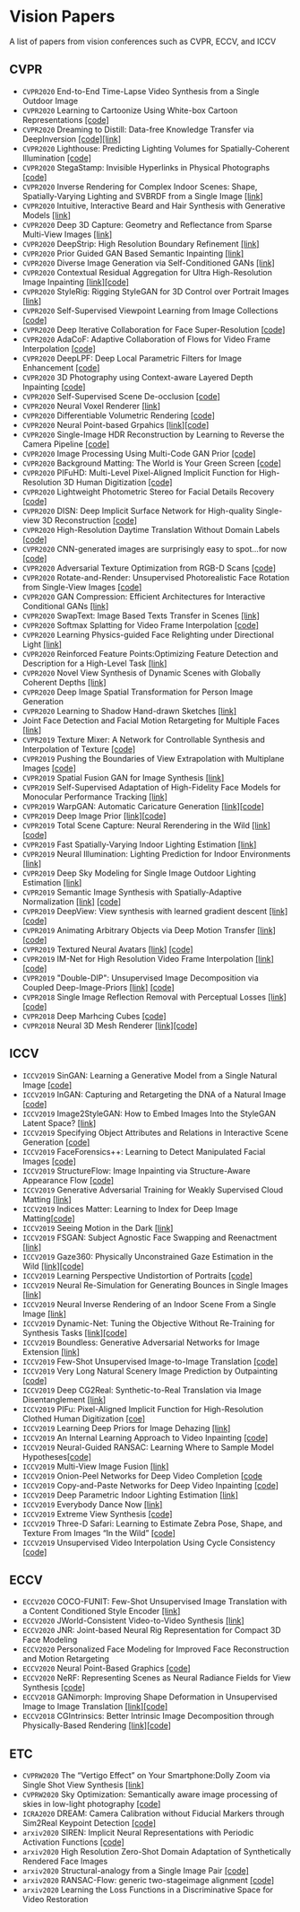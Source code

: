 # Vision Papers
A list of papers from vision conferences such as CVPR, ECCV, and ICCV

## CVPR
<!-- * `CVPR2020` [[link]]
* `CVPR2020` [[link]] -->
* `CVPR2020` End-to-End Time-Lapse Video Synthesis from a Single Outdoor Image
* `CVPR2020` Learning to Cartoonize Using White-box Cartoon Representations [[code]](https://github.com/SystemErrorWang/White-box-Cartoonization)
* `CVPR2020` Dreaming to Distill: Data-free Knowledge Transfer via DeepInversion [[code]](https://github.com/NVlabs/DeepInversion)[[link]](https://openaccess.thecvf.com/content_CVPR_2020/papers/Yin_Dreaming_to_Distill_Data-Free_Knowledge_Transfer_via_DeepInversion_CVPR_2020_paper.pdf)
* `CVPR2020` Lighthouse: Predicting Lighting Volumes for Spatially-Coherent Illumination [[code]](https://github.com/pratulsrinivasan/lighthouse)
* `CVPR2020` StegaStamp: Invisible Hyperlinks in Physical Photographs [[code]](https://github.com/tancik/StegaStamp)
* `CVPR2020` Inverse Rendering for Complex Indoor Scenes: Shape, Spatially-Varying Lighting and SVBRDF from a Single Image [[link]](http://openaccess.thecvf.com/content_CVPR_2020/papers/Li_Inverse_Rendering_for_Complex_Indoor_Scenes_Shape_Spatially-Varying_Lighting_and_CVPR_2020_paper.pdf)
* `CVPR2020` Intuitive, Interactive Beard and Hair Synthesis with Generative Models [[link]](https://junxnui.github.io/)
* `CVPR2020` Deep 3D Capture: Geometry and Reflectance from Sparse Multi-View Images [[link]](http://cseweb.ucsd.edu/~ravir/saibi_cvpr20.pdf)
* `CVPR2020` DeepStrip: High Resolution Boundary Refinement [[link]](http://openaccess.thecvf.com/content_CVPR_2020/papers/Zhou_Deepstrip_High-Resolution_Boundary_Refinement_CVPR_2020_paper.pdf)
* `CVPR2020` Prior Guided GAN Based Semantic Inpainting [[link]](http://openaccess.thecvf.com/content_CVPR_2020/papers/Lahiri_Prior_Guided_GAN_Based_Semantic_Inpainting_CVPR_2020_paper.pdf)
* `CVPR2020` Diverse Image Generation via Self-Conditioned GANs [[link]](http://selfcondgan.csail.mit.edu/)
* `CVPR2020` Contextual Residual Aggregation for Ultra High-Resolution Image Inpainting [[link]](https://128.84.21.199/abs/2005.09704)[[code]](https://github.com/Atlas200dk/sample-imageinpainting-HiFill)
* `CVPR2020` StyleRig: Rigging StyleGAN for 3D Control over Portrait Images [[link]](https://gvv.mpi-inf.mpg.de/projects/StyleRig/)
* `CVPR2020` Self-Supervised Viewpoint Learning from Image Collections [[code]](https://github.com/NVlabs/SSV)
* `CVPR2020` Deep Iterative Collaboration for Face Super-Resolution [[code]](https://github.com/Maclory/Deep-Iterative-Collaboration)
* `CVPR2020` AdaCoF: Adaptive Collaboration of Flows for Video Frame Interpolation [[code]](https://github.com/HyeongminLEE/AdaCoF-pytorch)
* `CVPR2020` DeepLPF: Deep Local Parametric Filters for Image Enhancement [[code]](https://github.com/sjmoran/deep_local_parametric_filters)
* `CVPR2020` 3D Photography using Context-aware Layered Depth Inpainting [[code]](https://github.com/vt-vl-lab/3d-photo-inpainting)
* `CVPR2020` Self-Supervised Scene De-occlusion [[code]](https://github.com/XiaohangZhan/deocclusion/)
* `CVPR2020` Neural Voxel Renderer [[link]](http://www.krematas.com/nvr/index.html)
* `CVPR2020` Differentiable Volumetric Rendering [[code]](https://github.com/autonomousvision/differentiable_volumetric_rendering)
* `CVPR2020` Neural Point-based Grpahics [[link]](https://saic-violet.github.io/npbg/)[[code]](https://github.com/alievk/npbg)
* `CVPR2020` Single-Image HDR Reconstruction by Learning to Reverse the Camera Pipeline [[code]](https://github.com/alex04072000/SingleHDR)
* `CVPR2020` Image Processing Using Multi-Code GAN Prior [[code]](https://github.com/genforce/mganprior) 
* `CVPR2020` Background Matting: The World is Your Green Screen [[code]](https://github.com/senguptaumd/Background-Matting)
* `CVPR2020` PIFuHD: Multi-Level Pixel-Aligned Implicit Function for High-Resolution 3D Human Digitization [[code]](https://github.com/shunsukesaito/PIFuHD)
* `CVPR2020` Lightweight Photometric Stereo for Facial Details Recovery [[code]](https://github.com/Juyong/FacePSNet)
* `CVPR2020` DISN: Deep Implicit Surface Network for High-quality Single-view 3D Reconstruction [[code]](https://github.com/laughtervv/DISN)
* `CVPR2020` High-Resolution Daytime Translation Without Domain Labels [[code]](https://github.com/saic-mdal/HiDT)
* `CVPR2020` CNN-generated images are surprisingly easy to spot...for now  [[code]](https://github.com/PeterWang512/CNNDetection)
* `CVPR2020` Adversarial Texture Optimization from RGB-D Scans [[code]](https://github.com/hjwdzh/AdversarialTexture)
* `CVPR2020` Rotate-and-Render: Unsupervised Photorealistic Face Rotation from Single-View Images [[code]](https://github.com/Hangz-nju-cuhk/Rotate-and-Render)
* `CVPR2020` GAN Compression: Efficient Architectures for Interactive Conditional GANs [[link]](https://github.com/mit-han-lab/gan-compression)
* `CVPR2020` SwapText: Image Based Texts Transfer in Scenes [[link]](https://arxiv.org/pdf/2003.08152.pdf)
* `CVPR2020` Softmax Splatting for Video Frame Interpolation [[code]](https://github.com/sniklaus/softmax-splatting)
* `CVPR2020` Learning Physics-guided Face Relighting under Directional Light [[link]](http://ps.is.tue.mpg.de/research_projects/face-relighting)
* `CVPR2020` Reinforced Feature Points:Optimizing Feature Detection and Description for a High-Level Task [[link]](https://arxiv.org/pdf/1912.00623.pdf)
* `CVPR2020` Novel View Synthesis of Dynamic Scenes with Globally Coherent Depths [[link]](https://www-users.cs.umn.edu/~jsyoon/dynamic_synth/)
* `CVPR2020` Deep Image Spatial Transformation for Person Image Generation
* `CVPR2020` Learning to Shadow Hand-drawn Sketches [[link]](https://cal.cs.umbc.edu/Papers/Zheng-2020-Shade/)
* Joint Face Detection and Facial Motion Retargeting for Multiple Faces  [[link]](https://homes.cs.washington.edu/~bindita/multifaceretargeting.html)
* `CVPR2019` Texture Mixer: A Network for Controllable Synthesis and Interpolation of Texture [[code]](https://github.com/ningyu1991/TextureMixer)
* `CVPR2019` Pushing the Boundaries of View Extrapolation with Multiplane Images [[code]](https://github.com/google-research/google-research/tree/master/mpi_extrapolation)
* `CVPR2019` Spatial Fusion GAN for Image Synthesis [[link]](http://openaccess.thecvf.com/content_CVPR_2019/papers/Zhan_Spatial_Fusion_GAN_for_Image_Synthesis_CVPR_2019_paper.pdf)
* `CVPR2019` Self-Supervised Adaptation of High-Fidelity Face Models for Monocular Performance Tracking [[link]](https://www-users.cs.umn.edu/~jsyoon/3dface/)
* `CVPR2019` WarpGAN: Automatic Caricature Generation [[link]](http://openaccess.thecvf.com/content_CVPR_2019/papers/Shi_WarpGAN_Automatic_Caricature_Generation_CVPR_2019_paper.pdf)[[code]](https://github.com/seasonSH/WarpGAN)
* `CVPR2019` Deep Image Prior [[link]](https://dmitryulyanov.github.io/deep_image_prior)[[code]](https://github.com/DmitryUlyanov/deep-image-prior)
* `CVPR2019` Total Scene Capture: Neural Rerendering in the Wild [[link]](https://moustafameshry.github.io/neural_rerendering_in_the_wild/) [[code]](https://github.com/google/neural_rerendering_in_the_wild)
* `CVPR2019` Fast Spatially-Varying Indoor Lighting Estimation [[link]](https://lvsn.github.io/fastindoorlight/)
* `CVPR2019` Neural Illumination: Lighting Prediction for Indoor Environments [[link]](https://illumination.cs.princeton.edu/)
* `CVPR2019` Deep Sky Modeling for Single Image Outdoor Lighting Estimation [[link]](https://lvsn.github.io/deepskymodel/)
* `CVPR2019` Semantic Image Synthesis with Spatially-Adaptive Normalization [[link]](https://nvlabs.github.io/SPADE/) [[code]](https://github.com/NVlabs/SPADE)
* `CVPR2019` DeepView: View synthesis with learned gradient descent [[link]](https://augmentedperception.github.io/deepview/) [[code]]()
* `CVPR2019` Animating Arbitrary Objects  via Deep Motion Transfer [[link]](http://www.stulyakov.com/papers/monkey-net.html) [[code]](https://github.com/AliaksandrSiarohin/monkey-net)
* `CVPR2019` Textured Neural Avatars [[link]](https://saic-violet.github.io/texturedavatar/) [[code]]()
* `CVPR2019` IM-Net for High Resolution Video Frame Interpolation [[link]](http://openaccess.thecvf.com/content_CVPR_2019/papers/Peleg_IM-Net_for_High_Resolution_Video_Frame_Interpolation_CVPR_2019_paper.pdf) [[code]]()
* `CVPR2019` "Double-DIP": Unsupervised Image Decomposition via Coupled Deep-Image-Priors [[link]](http://www.wisdom.weizmann.ac.il/~vision/DoubleDIP/) [[code]](https://github.com/yossigandelsman/DoubleDIP)
* `CVPR2018` Single Image Reflection Removal with Perceptual Losses [[link]](https://people.eecs.berkeley.edu/~cecilia77/project-pages/reflection.html) [[code]](https://github.com/ceciliavision/perceptual-reflection-removal)
* `CVPR2018` Deep Marhcing Cubes [[code]](https://github.com/yiyiliao/deep_marching_cubes)
* `CVPR2018` Neural 3D Mesh Renderer [[link]](http://hiroharu-kato.com/projects_en/neural_renderer.html)[[code]](https://github.com/hiroharu-kato/neural_renderer)
<!-- * `CVPR2016` Spatiotemporal Bundle Adjustment -->
<!-- * `CVPR2015` Finding Distractors In Images [[link]](http://openaccess.thecvf.com/content_cvpr_2015/papers/Fried_Finding_Distractors_In_2015_CVPR_paper.pdf) -->

## ICCV 
* `ICCV2019` SinGAN: Learning a Generative Model from a Single Natural Image [[code]](https://github.com/tamarott/SinGAN)
* `ICCV2019` InGAN: Capturing and Retargeting the DNA of a Natural Image [[code]](https://github.com/assafshocher/InGAN)
* `ICCV2019` Image2StyleGAN: How to Embed Images Into the StyleGAN Latent Space? [[link]](https://openaccess.thecvf.com/content_ICCV_2019/papers/Abdal_Image2StyleGAN_How_to_Embed_Images_Into_the_StyleGAN_Latent_Space_ICCV_2019_paper.pdf)
* `ICCV2019` Specifying Object Attributes and Relations in Interactive Scene Generation [[code]](https://github.com/ashual/scene_generation)
* `ICCV2019` FaceForensics++: Learning to Detect Manipulated Facial Images [[code]](https://github.com/ondyari/FaceForensics)
* `ICCV2019` StructureFlow: Image Inpainting via Structure-Aware Appearance Flow [[code]](https://github.com/RenYurui/StructureFlow)
* `ICCV2019` Generative Adversarial Training for Weakly Supervised Cloud Matting [[link]](http://openaccess.thecvf.com/content_ICCV_2019/papers/Zou_Generative_Adversarial_Training_for_Weakly_Supervised_Cloud_Matting_ICCV_2019_paper.pdf)
* `ICCV2019` Indices Matter: Learning to Index for Deep Image Matting[[code]](https://github.com/poppinace/indexnet_matting)
* `ICCV2019` Seeing Motion in the Dark [[link]](https://github.com/cchen156/Seeing-Motion-in-the-Dark)
* `ICCV2019` FSGAN: Subject Agnostic Face Swapping and Reenactment [[link]](https://arxiv.org/pdf/1908.05932v1.pdf)
* `ICCV2019` Gaze360: Physically Unconstrained Gaze Estimation in the Wild [[link]](http://gaze360.csail.mit.edu/)[[code]](https://github.com/erkil1452/gaze360)
* `ICCV2019` Learning Perspective Undistortion of Portraits [[code]](https://github.com/bearjoy730/Learning-Perspective-Undistortion-of-Portraits)
* `ICCV2019` Neural Re-Simulation for Generating Bounces in Single Images [[link]](http://geometry.cs.ucl.ac.uk/projects/2019/bounce-neural-resim/)
* `ICCV2019` Neural Inverse Rendering of an Indoor Scene From a Single Image [[link]](https://senguptaumd.github.io/Neural-Inverse-Rendering/)
* `ICCV2019` Dynamic-Net: Tuning the Objective Without Re-Training for Synthesis Tasks [[link]](https://cgm.technion.ac.il/Computer-Graphics-Multimedia/Software/DynamicNet/)[[code]](https://github.com/AlonShoshan10/dynamic_net)
* `ICCV2019` Boundless: Generative Adversarial Networks for Image Extension [[link]](https://sites.google.com/view/boundless-iccv/home)
* `ICCV2019` Few-Shot Unsupervised Image-to-Image Translation [[code]](https://github.com/NVlabs/FUNIT)
* `ICCV2019` Very Long Natural Scenery Image Prediction by Outpainting [[code]](https://github.com/z-x-yang/NS-Outpainting)
* `ICCV2019` Deep CG2Real: Synthetic-to-Real Translation via Image Disentanglement [[link]](https://arxiv.org/abs/2003.12649)
* `ICCV2019` PIFu: Pixel-Aligned Implicit Function for High-Resolution Clothed Human Digitization [[coe]](https://github.com/shunsukesaito/PIFu)
* `ICCV2019` Learning Deep Priors for Image Dehazing [[link]](https://openaccess.thecvf.com/content_ICCV_2019/papers/Liu_Learning_Deep_Priors_for_Image_Dehazing_ICCV_2019_paper.pdf)
* `ICCV2019` An Internal Learning Approach to Video Inpainting [[code]](https://github.com/Haotianz94/IL_video_inpainting)
* `ICCV2019` Neural-Guided RANSAC: Learning Where to Sample Model Hypotheses[[code]](https://github.com/vislearn/ngransac)
* `ICCV2019` Multi-View Image Fusion [[link]](https://openaccess.thecvf.com/content_ICCV_2019/papers/Trinidad_Multi-View_Image_Fusion_ICCV_2019_paper.pdf)
* `ICCV2019` Onion-Peel Networks for Deep Video Completion [[code](https://github.com/seoungwugoh/opn-demo)
* `ICCV2019` Copy-and-Paste Networks for Deep Video Inpainting [[code]](https://github.com/shleecs/Copy-and-Paste-Networks-for-Deep-Video-Inpainting)
* `ICCV2019` Deep Parametric Indoor Lighting Estimation [[link]](https://lvsn.github.io/deepparametric/)
* `ICCV2019` Everybody Dance Now [[link]](https://carolineec.github.io/everybody_dance_now/)
* `ICCV2019` Extreme View Synthesis [[code]](https://github.com/NVlabs/extreme-view-synth)
* `ICCV2019` Three-D Safari: Learning to Estimate Zebra Pose, Shape, and Texture From Images “In the Wild” [[code]](https://github.com/silviazuffi/smalst)
* `ICCV2019` Unsupervised Video Interpolation Using Cycle Consistency [[code]](https://nv-adlr.github.io/publication/2019-UnsupervisedVideoInterpolation)

<!-- * `ICCV2019` Pixel2Mesh++: Multi-View 3D Mesh Generation via Deformation [[link]]()
* `ICCV2019` Interactive Sketch & Fill: Multiclass Sketch-to-Image Translation	[[link]]()
* `ICCV2019` Image Aesthetic Assessment Based on Pairwise Comparison A Unified Approach to Score Regression, Binary Classification, and Personalization [[link]]()
* `ICCV2019` Exploring Randomly Wired Neural Networks for Image Recognition[[link]]()
* `ICCV2019` Searching for MobileNetV3 [[link]]()
* `ICCV2019` Deep Non-Rigid Structure From Motion	[[link]]()
* `ICCV2019` SC-FEGAN: Face Editing Generative Adversarial Network With User’s Sketch and Color	[[link]]()
* `ICCV2019` MultiSeg: Semantically Meaningful, Scale-Diverse Segmentations from Minimal User Input [[link]]()
* `ICCV2019` Learning to Reconstruct 3D Human Pose and Shape via Model-Fitting in the Loop [[link]]()
* `ICCV2019` Learning to Jointly Generate and Separate Reflections [[link]]()
* `ICCV2019` Mask-ShadowGAN: Learning to Remove Shadows From Unpaired Data [[link]]()
* `ICCV2019` Image Generation From Small Datasets via Batch Statistics Adaptation [[link]]()
* `ICCV2019` Unsupervised Robust Disentangling of Latent Characteristics for Image Synthesis [[link]]()
* `ICCV2019` Lifelong GAN: Continual Learning for Conditional Image Generation [[link]]()
* `ICCV2019` Toward Real-World Single Image Super-Resolution: A New Benchmark and a New Model [[link]]()
* `ICCV2019` RankSRGAN: Generative Adversarial Networks With Ranker for Image Super-Resolution [[link]]()
* `ICCV2019` Progressive Fusion Video Super-Resolution Network via Exploiting Non-Local Spatio-Temporal Correlations [[link]]()
* `ICCV2019` Deep SR-ITM: Joint Learning of Super-Resolution and Inverse Tone-Mapping for 4K UHD HDR Applications [[link]]()
* `ICCV2019` Real Image Denoising With Feature Attention [[link]]()
* `ICCV2019` Toward Real-World Single Image Super-Resolution: A New Benchmark and a New Model[[link]]()
* `ICCV2019` Wavelet Domain Style Transfer for an Effective Perception-Distortion Tradeoff in Single Image Super-Resolution[[link]]()
* `ICCV2019` Deep SR-ITM: Joint Learning of Super-Resolution and Inverse Tone-Mapping for 4K UHD HDR Applications [[link]]()
* `ICCV2019` DSIC: Deep Stereo Image Compression [[link]]()
* `ICCV2019` Seeing Motion in the Dark[[link]]()
* `ICCV2019` Coherent Semantic Attention for Image Inpainting [[link]]()
* `ICCV2019` Monocular Neural Image Based Rendering With Continuous View Control[[link]]()
* `ICCV2019` Compositional Video Prediction [[link]]()
* `ICCV2019` Diverse Image Synthesis From Semantic Layouts via Conditional IMLE[[link]]()
* `ICCV2019` Monocular Neural Image Based Rendering With Continuous View Control[[link]]()
* `ICCV2019` A Dataset of Multi-Illumination Images in the Wild[[link]]()
* `ICCV2019` Program-Guided Image Manipulators [[link]]()
* `ICCV2019` Unsupervised 3D Reconstruction Networks [[link]]()
* `ICCV2019` Online Unsupervised Learning of the 3D Kinematic Structure of Arbitrary Rigid Bodies [[link]]()
* `ICCV2019` AutoGAN: Neural Architecture Search for Generative Adversarial Networks[[link]]()
* `ICCV2019` Context-Aware Image Matting for Simultaneous Foreground and Alpha Estimation[[link]]()
* `ICCV2019` Deep Restoration of Vintage Photographs From Scanned Halftone Prints [[link]]()
* `ICCV2019` Convolutional Sequence Generation for Skeleton-Based Action Synthesis [[link]]()
* `ICCV2019` Content and Style Disentanglement for Artistic Style Transfer [[link]]()
* `ICCV2019` HoloGAN: Unsupervised Learning of 3D Representations From Natural Images [[link]]()
* `ICCV2019` View-LSTM: Novel-View Video Synthesis Through View Decomposition [[link]]()
* `ICCV2019` AdaptIS: Adaptive Instance Selection Network [[link]]()
* `ICCV2019` Deep Single-Image Portrait Relighting [[link]]()
* `ICCV2019` Structured Prediction Helps 3D Human Motion Modelling [[link]]()
* `ICCV2019` Predicting 3D Human Dynamics From Video [[link]]()
* `ICCV2019` Progressive Reconstruction of Visual Structure for Image Inpainting [[link]]()
* `ICCV2019` A Closed-Form Solution to Universal Style Transfer [[link]]()
* `ICCV2019` Multimodal Style Transfer via Graph Cuts [[link]]()
* `ICCV2019` Liquid Warping GAN: A Unified Framework for Human Motion Imitation, Appearance Transfer and Novel View Synthesis [[link]]()
* `ICCV2019` Fast Video Object Segmentation via Dynamic Targeting Network [[link]]()
* `ICCV2019` GAN-Based Projector for Faster Recovery With Convergence Guarantees in Linear Inverse Problems [[link]]()
* `ICCV2019` Multi-Garment Net: Learning to Dress 3D People From Images [[link]]()
* `ICCV2019` Object-Driven Multi-Layer Scene Decomposition From a Single Image [[link]]()
* `ICCV2019` Delving Deep Into Hybrid Annotations for 3D Human Recovery in the Wild [[link]]()
* `ICCV2019` Human Mesh Recovery From Monocular Images via a Skeleton-Disentangled Representation [[link]]()
* `ICCV2019` Video Instance Segmentation [[link]]()
* `ICCV2019` Fashion++: Minimal Edits for Outfit Improvement [[link]]()
* `ICCV2019` AMASS: Archive of Motion Capture As Surface Shapes [[link]]() 
* `ICCV2019` Learning Two-View Correspondences and Geometry Using Order-Aware Network [[link]]()
* `ICCV2019` Image2StyleGAN: How to Embed Images Into the StyleGAN Latent Space? [[link]]()
* `ICCV2019` Controllable Artistic Text Style Transfer via Shape-Matching GAN [[link]]()
* `ICCV2019` Learning Implicit Generative Models by Matching Perceptual Features [[link]]()
* `ICCV2019` Free-Form Image Inpainting With Gated Convolution [[link]]()
* `ICCV2019` FiNet: Compatible and Diverse Fashion Image Inpainting [[link]]()
* `ICCV2019` InGAN: Capturing and Retargeting the “DNA” of a Natural Image [[link]]()
* `ICCV2019` Seeing What a GAN Cannot Generate [[link]]()
* `ICCV2019` COCO-GAN: Generation by Parts via Conditional Coordinating [[link]]()
* `ICCV2019` View Independent Generative Adversarial Network for Novel View Synthesis [[link]]()
* `ICCV2019` GLoSH: Global-Local Spherical Harmonics for Intrinsic Image Decomposition [[link]]()
* `ICCV2019` Transformable Bottleneck Networks [[link]]()
* `ICCV2019` xR-EgoPose: Egocentric 3D Human Pose From an HMD Camera [[link]]()
* `ICCV2019` DeepHuman: 3D Human Reconstruction From a Single Image [[link]]()
* `ICCV2019` Learnable Triangulation of Human Pose [[link]]()
* `ICCV2019` A Learned Representation for Scalable Vector Graphics [[link]]()
* `ICCV2019` C3DPO: Canonical 3D Pose Networks for Non-Rigid Structure From Motion [[link]]()
* `ICCV2019` DenseRaC: Joint 3D Pose and Shape Estimation by Dense Render-and-Compare [[link]]()
* `ICCV2019` Learning to Paint With Model-Based Deep Reinforcement Learning [[link]]()
* `ICCV2019` Deep Appearance Maps [[link]]()
* `ICCV2019` Image Inpainting With Learnable Bidirectional Attention Maps [[link]]()
* `ICCV2019` OmniMVS: End-to-End Learning for Omnidirectional Stereo Matching [[link]]()
* `ICCV2019` Guided Image-to-Image Translation With Bi-Directional Feature Transformation [[link]]()
* `ICCV2019` Free-Form Video Inpainting With 3D Gated Convolution and Temporal PatchGAN [[link]]()
* `ICCV2019` OperatorNet: Recovering 3D Shapes From Difference Operators [[link]]()
* `ICCV2019` Face Video Deblurring Using 3D Facial Priors [[link]]()
* `ICCV2019` Photo-Realistic Facial Details Synthesis From Single Image [[link]]()
* `ICCV2019` PuppetGAN: Cross-Domain Image Manipulation by Demonstration [[link]]()
* `ICCV2019` Few-Shot Adversarial Learning of Realistic Neural Talking Head Models [[link]]()
* `ICCV2019` Cross-Domain Adaptation for Animal Pose Estimation [[link]]()
* `ICCV2019` UprightNet: Geometry-Aware Camera Orientation Estimation From Single Images [[link]]()
* `ICCV2019` Detecting Photoshopped Faces by Scripting Photoshop [[link]]()
* `ICCV2019` Ego-Pose Estimation and Forecasting As Real-Time PD Control	 [[link]]()
* `ICCV2019` Physics-Based Rendering for Improving Robustness to Rain [[link]]()
* `ICCV2019` ARGAN: Attentive Recurrent Generative Adversarial Network for Shadow Detection and Removal [[link]]()
* `ICCV2019` Underexposed Photo Enhancement using Deep Illumination Estimation [[link]]() -->



## ECCV
* `ECCV2020` COCO-FUNIT: Few-Shot Unsupervised Image Translation with a Content Conditioned Style Encoder [[link]](https://nvlabs.github.io/COCO-FUNIT/)
* `ECCV2020` JWorld-Consistent Video-to-Video Synthesis [[link]](https://nvlabs.github.io/wc-vid2vid/)
* `ECCV2020` JNR: Joint-based Neural Rig Representation for Compact 3D Face Modeling
* `ECCV2020` Personalized Face Modeling for Improved Face Reconstruction and Motion Retargeting
* `ECCV2020` Neural Point-Based Graphics [[code]](https://saic-violet.github.io/npbg/)
* `ECCV2020` NeRF: Representing Scenes as Neural Radiance Fields for View Synthesis [[code]](https://github.com/bmild/nerf)
* `ECCV2018` GANimorph: Improving Shape Deformation in Unsupervised Image to Image Translation [[link]](http://arxiv.org/abs/1808.04325)[[code]](https://github.com/brownvc/ganimorph/)
* `ECCV2018` CGIntrinsics: Better Intrinsic Image Decomposition through Physically-Based Rendering [[link]](http://www.cs.cornell.edu/projects/cgintrinsics/)[[code]](https://github.com/zhengqili/CGIntrinsics)


## ETC
* `CVPRW2020` The “Vertigo Effect” on Your Smartphone:Dolly Zoom via Single Shot View Synthesis [[link]](http://openaccess.thecvf.com/content_CVPRW_2020/supplemental/Liang_The_Vertigo_Effect_CVPRW_2020_supplemental.pdf)
* `CVPRW2020` Sky Optimization: Semantically aware image processing of skies in low-light photography [[code]](https://github.com/google/sky-optimization)
* `ICRA2020` DREAM: Camera Calibration without Fiducial Markers through Sim2Real Keypoint Detection [[code]](https://sim2realai.github.io/dream-camera-calibration-sim2real/)
* `arxiv2020` SIREN: Implicit Neural Representations with Periodic Activation Functions [[code]](https://github.com/vsitzmann/siren)
* `arxiv2020` High Resolution Zero-Shot Domain Adaptation of Synthetically Rendered Face Images
* `arxiv2020` Structural-analogy from a Single Image Pair [[code]](https://github.com/rmokady/structural-analogy)
* `arxiv2020` RANSAC-Flow: generic two-stageimage alignment [[code]](https://github.com/XiSHEN0220/RANSAC-Flow)
* `arxiv2020` Learning the Loss Functions in a Discriminative Space for Video Restoration